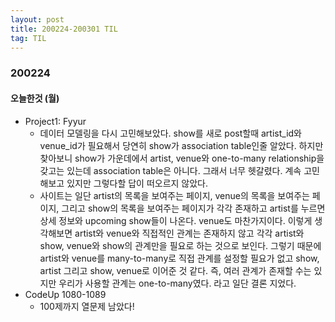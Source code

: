 ```yaml
---
layout: post
title: 200224-200301 TIL
tag: TIL
---
```


### 200224
#### 오늘한것 (월)
- Project1: Fyyur
  - 데이터 모델링을 다시 고민해보았다. show를 새로 post할때 artist_id와 venue_id가 필요해서 당연히 show가 association table인줄 알았다. 하지만 찾아보니 
  show가 가운데에서 artist, venue와 one-to-many relationship을 갖고는 있는데 association table은 아니다. 그래서 너무 헷갈렸다. 계속 고민해보고 있지만 그렇다할
  답이 떠오르지 않았다.
  - 사이트는 일단 artist의 목록을 보여주는 페이지, venue의 목록을 보여주는 페이지, 그리고 show의 목록을 보여주는 페이지가 각각 존재하고
  artist를 누르면 상세 정보와 upcoming show들이 나온다. venue도 마찬가지이다. 이렇게 생각해보면 artist와 venue와 직접적인 관계는 존재하지 않고 각각 artist와 show, venue와 show의 관계만을 
  필요로 하는 것으로 보인다. 그렇기 때문에 artist와 venue를 many-to-many로 직접 관계를 설정할 필요가 없고 show, artist 그리고 show, venue로 이어준 것 같다.
  즉, 여러 관계가 존재할 수는 있지만 우리가 사용할 관계는 one-to-many였다. 라고 일단 결론 지었다. 
- CodeUp 1080-1089
  - 100제까지 열문제 남았다!
